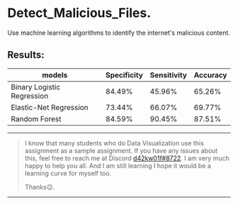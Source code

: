 # Detect_Malicious_Files.
Use machine learning algorithms to identify the internet's malicious content.


## Results:

|models | Specificity | Sensitivity | Accuracy |
| ----------- | ----------- | ----------- | ----------- |
|Binary Logistic Regression |84.49% |45.96% |65.26% |
|Elastic-Net Regression | 73.44%| 66.07% |69.77% |
|Random Forest | 84.59% |90.45% |87.51% |

---

> I know that many students who do Data Visualization use this assignment as a sample assignment. If you have any issues about this, feel free to reach me at Discord [d42kw01f#8722](https://discord.com/). I am very much happy to help you all. And I am still learning I hope it would be a learning curve for myself too.
>         
> Thanks:wink:.

---
